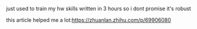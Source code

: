 just used to train my hw skills
written in 3 hours so i dont promise it's robust

this article helped me a lot:https://zhuanlan.zhihu.com/p/69906080
